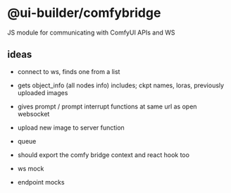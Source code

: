 # @ui-builder/comfybridge

JS module for communicating with ComfyUI APIs and WS

## ideas

- connect to ws, finds one from a list
- gets object_info (all nodes info) includes; ckpt names, loras, previously uploaded images
- gives prompt / prompt interrupt functions at same url as open websocket
- upload new image to server function
- queue
- should export the comfy bridge context and react hook too

- ws mock
- endpoint mocks
